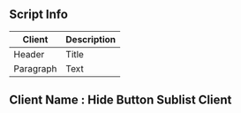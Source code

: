 ## Script Info

| Client | Description |
| ----------- | ----------- |
| Header | Title |
| Paragraph | Text |


## Client Name :  Hide Button Sublist Client
## 

